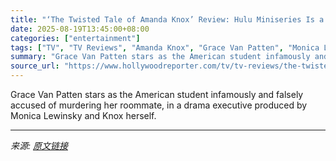 ```yaml
---
title: "‘The Twisted Tale of Amanda Knox’ Review: Hulu Miniseries Is a Savvy, Compelling Take on True Crime"
date: 2025-08-19T13:45:00+08:00
categories: ["entertainment"]
tags: ["TV", "TV Reviews", "Amanda Knox", "Grace Van Patten", "Monica Lewinsky", "Sharon Horgan", "The Twisted Tale of Amanda Knox"]
summary: "Grace Van Patten stars as the American student infamously and falsely accused of murdering her roommate, in a drama executive produced by Monica Lewinsky and Knox herself."
source_url: "https://www.hollywoodreporter.com/tv/tv-reviews/the-twisted-tale-of-amanda-knox-review-hulu-monica-lewinsky-1236344698/"
---
```


Grace Van Patten stars as the American student infamously and falsely accused of murdering her roommate, in a drama executive produced by Monica Lewinsky and Knox herself.

---

*来源: [原文链接](https://www.hollywoodreporter.com/tv/tv-reviews/the-twisted-tale-of-amanda-knox-review-hulu-monica-lewinsky-1236344698/)*
